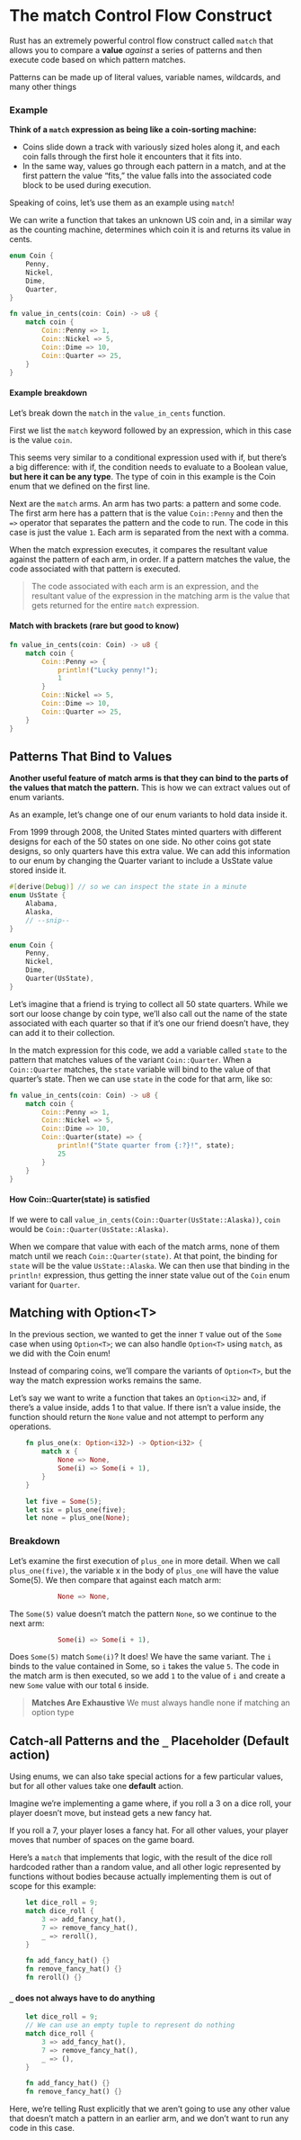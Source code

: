 # The match Control Flow Construct
Rust has an extremely powerful control flow construct called `match` that allows you to compare a **value** *against* a series of patterns and then execute code based on which pattern matches. 

Patterns can be made up of literal values, variable names, wildcards, and many other things

### Example

**Think of a `match` expression as being like a coin-sorting machine:**
- Coins slide down a track with variously sized holes along it, and each coin falls through the first hole it encounters that it fits into. 
- In the same way, values go through each pattern in a match, and at the first pattern the value “fits,” the value falls into the associated code block to be used during execution.

Speaking of coins, let’s use them as an example using `match`! 

We can write a function that takes an unknown US coin and, in a similar way as the counting machine, determines which coin it is and returns its value in cents.

```rust
enum Coin {
    Penny,
    Nickel,
    Dime,
    Quarter,
}

fn value_in_cents(coin: Coin) -> u8 {
    match coin {
        Coin::Penny => 1,
        Coin::Nickel => 5,
        Coin::Dime => 10,
        Coin::Quarter => 25,
    }
}
```

#### Example breakdown
Let’s break down the `match` in the `value_in_cents` function. 

First we list the `match` keyword followed by an expression, which in this case is the value `coin`. 

This seems very similar to a conditional expression used with if, but there’s a big difference: with if, the condition needs to evaluate to a Boolean value, **but here it can be any type**. The type of coin in this example is the Coin enum that we defined on the first line.

Next are the `match` arms. An arm has two parts: a pattern and some code. The first arm here has a pattern that is the value `Coin::Penny` and then the `=>` operator that separates the pattern and the code to run. The code in this case is just the value `1`. Each arm is separated from the next with a comma.

When the match expression executes, it compares the resultant value against the pattern of each arm, in order. If a pattern matches the value, the code associated with that pattern is executed.

> The code associated with each arm is an expression, and the resultant value of the expression in the matching arm is the value that gets returned for the entire `match` expression.

#### Match with brackets (rare but good to know)

```rust
fn value_in_cents(coin: Coin) -> u8 {
    match coin {
        Coin::Penny => {
            println!("Lucky penny!");
            1
        }
        Coin::Nickel => 5,
        Coin::Dime => 10,
        Coin::Quarter => 25,
    }
}
```

## Patterns That Bind to Values

**Another useful feature of match arms is that they can bind to the parts of the values that match the pattern.** This is how we can extract values out of enum variants.

As an example, let’s change one of our enum variants to hold data inside it.

From 1999 through 2008, the United States minted quarters with different designs for each of the 50 states on one side. No other coins got state designs, so only quarters have this extra value. We can add this information to our enum by changing the Quarter variant to include a UsState value stored inside it.

```rust
#[derive(Debug)] // so we can inspect the state in a minute
enum UsState {
    Alabama,
    Alaska,
    // --snip--
}

enum Coin {
    Penny,
    Nickel,
    Dime,
    Quarter(UsState),
}
```

Let’s imagine that a friend is trying to collect all 50 state quarters. While we sort our loose change by coin type, we’ll also call out the name of the state associated with each quarter so that if it’s one our friend doesn’t have, they can add it to their collection.

In the match expression for this code, we add a variable called `state` to the pattern that matches values of the variant `Coin::Quarter`. When a `Coin::Quarter` matches, the `state` variable will bind to the value of that quarter’s state. Then we can use `state` in the code for that arm, like so:

```rust
fn value_in_cents(coin: Coin) -> u8 {
    match coin {
        Coin::Penny => 1,
        Coin::Nickel => 5,
        Coin::Dime => 10,
        Coin::Quarter(state) => {
            println!("State quarter from {:?}!", state);
            25
        }
    }
}
```

#### How Coin::Quarter(state) is satisfied

If we were to call `value_in_cents(Coin::Quarter(UsState::Alaska))`, `coin` would be `Coin::Quarter(UsState::Alaska)`. 

When we compare that value with each of the match arms, none of them match until we reach `Coin::Quarter(state)`. At that point, the binding for `state` will be the value `UsState::Alaska`. We can then use that binding in the `println!` expression, thus getting the inner state value out of the `Coin` enum variant for `Quarter`.

## Matching with Option\<T\>

In the previous section, we wanted to get the inner `T` value out of the `Some` case when using `Option<T>`; we can also handle `Option<T>` using `match`, as we did with the Coin enum! 

Instead of comparing coins, we’ll compare the variants of `Option<T>`, but the way the match expression works remains the same.

Let’s say we want to write a function that takes an `Option<i32>` and, if there’s a value inside, adds 1 to that value. If there isn’t a value inside, the function should return the `None` value and not attempt to perform any operations.

```rust
    fn plus_one(x: Option<i32>) -> Option<i32> {
        match x {
            None => None,
            Some(i) => Some(i + 1),
        }
    }

    let five = Some(5);
    let six = plus_one(five);
    let none = plus_one(None);
```

### Breakdown

Let’s examine the first execution of `plus_one` in more detail. When we call `plus_one(five)`, the variable x in the body of `plus_one` will have the value Some(5). We then compare that against each match arm:

```rust
            None => None,
```

The `Some(5)` value doesn’t match the pattern `None`, so we continue to the next arm:
```rust
            Some(i) => Some(i + 1),
```
Does `Some(5)` match `Some(i)`? It does! We have the same variant. The `i` binds to the value contained in Some, so `i` takes the value `5`. The code in the match arm is then executed, so we add `1` to the value of `i` and create a new `Some` value with our total `6` inside.

> **Matches Are Exhaustive** We must always handle none if matching an option type

## Catch-all Patterns and the `_` Placeholder (Default action)

Using enums, we can also take special actions for a few particular values, but for all other values take one **default** action. 

Imagine we’re implementing a game where, if you roll a 3 on a dice roll, your player doesn’t move, but instead gets a new fancy hat. 

If you roll a 7, your player loses a fancy hat. For all other values, your player moves that number of spaces on the game board. 

Here’s a `match` that implements that logic, with the result of the dice roll hardcoded rather than a random value, and all other logic represented by functions without bodies because actually implementing them is out of scope for this example:

```rust
    let dice_roll = 9;
    match dice_roll {
        3 => add_fancy_hat(),
        7 => remove_fancy_hat(),
        _ => reroll(),
    }

    fn add_fancy_hat() {}
    fn remove_fancy_hat() {}
    fn reroll() {}
```

#### `_` does not always have to do anything 

```rust
    let dice_roll = 9;
    // We can use an empty tuple to represent do nothing
    match dice_roll {
        3 => add_fancy_hat(),
        7 => remove_fancy_hat(),
        _ => (),
    }

    fn add_fancy_hat() {}
    fn remove_fancy_hat() {}
```
Here, we’re telling Rust explicitly that we aren’t going to use any other value that doesn’t match a pattern in an earlier arm, and we don’t want to run any code in this case.